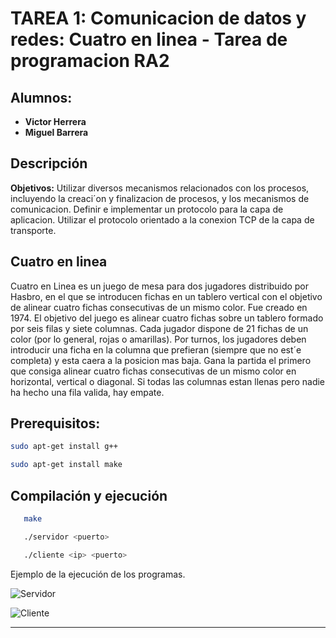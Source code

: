 # TAREA 1: Comunicacion de datos y redes: Cuatro en linea - Tarea de programacion RA2

## Alumnos:
- **Victor Herrera**
- **Miguel Barrera**


## Descripción

**Objetivos:** 
Utilizar diversos mecanismos relacionados con los procesos, incluyendo la creaci´on y finalizacion de procesos, y los mecanismos de comunicacion.
Definir e implementar un protocolo para la capa de aplicacion.
Utilizar el protocolo orientado a la conexion TCP de la capa de transporte.

## Cuatro en linea
Cuatro en Linea es un juego de mesa para dos jugadores distribuido por Hasbro, en el que se introducen fichas en un tablero vertical con el objetivo 
de alinear cuatro fichas consecutivas de un mismo color. Fue creado en 1974. El objetivo del juego es alinear cuatro fichas sobre un tablero formado 
por seis filas y siete columnas. Cada jugador dispone de 21 fichas de un color (por lo general, rojas o amarillas). Por turnos, los jugadores deben 
introducir una ficha en la columna que prefieran (siempre que no est´e completa) y esta caera a la posicion mas baja. Gana la partida el primero que 
consiga alinear cuatro fichas consecutivas de un mismo color en horizontal, vertical o diagonal. Si todas las columnas estan llenas pero nadie ha hecho
una fila valida, hay empate.


## Prerequisitos:

   ```bash
   sudo apt-get install g++
   ```

   ```bash
   sudo apt-get install make
   ```

## Compilación y ejecución

```bash
   make
   ```

```bash
   ./servidor <puerto>
   ```

```bash
   ./cliente <ip> <puerto>
   ```

Ejemplo de la ejecución de los programas.

![Servidor](https://i.imgur.com/jeMNbZW.png)

![Cliente](https://i.imgur.com/n32Z6Kt.png)

---
